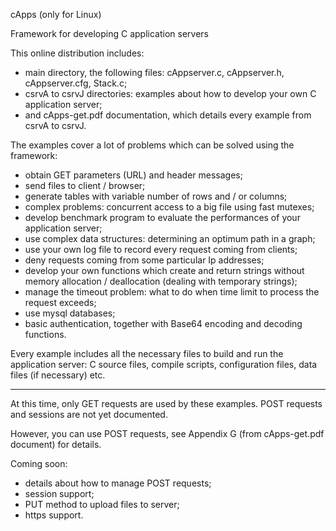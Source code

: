 cApps (only for Linux)

Framework for developing C application servers

This online distribution includes:
- main directory, the following files: cAppserver.c, cAppserver.h, cAppserver.cfg, Stack.c;
- csrvA to csrvJ directories: examples about how to develop your own C application server;
- and cApps-get.pdf documentation, which details every example from csrvA to csrvJ.

The examples cover a lot of problems which can be solved using the framework:
- obtain GET parameters (URL) and header messages;
- send files to client / browser;
- generate tables with variable number of rows and / or columns;
- complex problems: concurrent access to a big file using fast mutexes;
- develop benchmark program to evaluate the performances of your application server;
- use complex data structures: determining an optimum path in a graph;
- use your own log file to record every request coming from clients;
- deny requests coming from some particular Ip addresses;
- develop your own functions which create and return strings without memory allocation /
  deallocation (dealing with temporary strings);
- manage the timeout problem: what to do when time limit to process the request exceeds;
- use mysql databases;
- basic authentication, together with Base64 encoding and decoding functions.

Every example includes all the necessary files to build and run the application server:
C source files, compile scripts, configuration files, data files (if necessary) etc.

---------------------------------------------------------------------------------------------

At this time, only GET requests are used by these examples.
POST requests and sessions are not yet documented.

However, you can use POST requests, see Appendix G (from cApps-get.pdf document) for details.

Coming soon:
- details about how to manage POST requests;
- session support;
- PUT method to upload files to server;
- https support.
